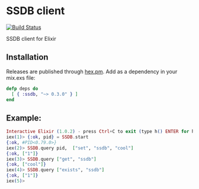 SSDB client
==============

[![Build Status](https://travis-ci.org/lidashuang/ssdb-elixir.svg?branch=master)](https://travis-ci.org/lidashuang/ssdb-elixir)

SSDB client for Elixir

## Installation

Releases are published through [hex.pm](https://hex.pm/). Add as a dependency in your mix.exs file:

```elixir
defp deps do
  [ { :ssdb, "~> 0.3.0" } ]
end
```

## Example:

```elixir
Interactive Elixir (1.0.2) - press Ctrl+C to exit (type h() ENTER for help)
iex(1)> {:ok, pid} = SSDB.start
{:ok, #PID<0.79.0>}
iex(2)> SSDB.query pid,  ["set", "ssdb", "cool"]
{:ok, ["1"]}
iex(3)> SSDB.query ["get", "ssdb"]
{:ok, ["cool"]}
iex(4)> SSDB.query ["exists", "ssdb"]
{:ok, ["1"]}
iex(5)>
```
